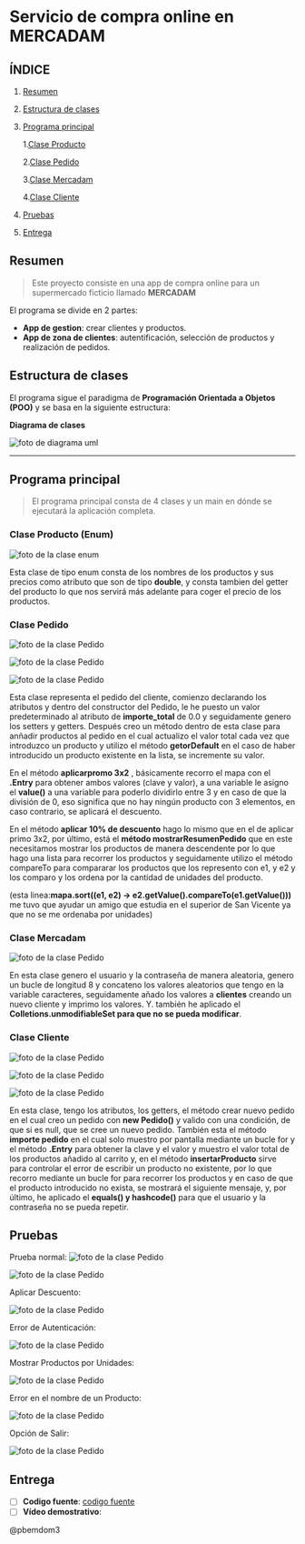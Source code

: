 # Servicio de compra online en MERCADAM

## ÍNDICE

1. [Resumen](#resumen-)
2. [Estructura de clases](#estructura-de-clases)
3. [Programa principal](#programa-principal)
   
   1.[Clase Producto](#clase-producto-enum)

   2.[Clase Pedido](#clase-pedido)

   3.[Clase Mercadam](#clase-mercadam)

   4.[Clase Cliente](#clase-cliente)

4. [Pruebas](#pruebas)
5. [Entrega](#entrega)

## Resumen

> Este proyecto consiste en una app de compra online para un supermercado ficticio llamado **MERCADAM**

El programa se divide en 2 partes:

- **App de gestion**: crear clientes y productos.
- **App de zona de clientes**: autentificación, selección de productos y realización de pedidos.

## Estructura de clases

El programa sigue el paradigma de **Programación Orientada a Objetos (POO)** y se basa en la siguiente estructura:

**Diagrama de clases**

![foto de diagrama uml](img/uml.png)

***

## Programa principal
> El programa principal consta de 4 clases y un main en dónde se ejecutará la aplicación completa.

### Clase Producto (Enum)
![foto de la clase enum](img/claseProducto.png)

Esta clase de tipo enum consta de los nombres de los productos y sus precios como atributo que son de tipo **double**,
y consta tambien del getter del producto lo que nos servirá más adelante para coger el precio de los productos.


### Clase Pedido
![foto de la clase Pedido](img/clasePedido.png)

![foto de la clase Pedido](img/clasePedido2.png)

![foto de la clase Pedido](img/clasePedido3.png)

Esta clase representa el pedido del cliente, comienzo declarando los atributos y dentro del constructor del Pedido, le he puesto un
valor predeterminado al atributo de **importe_total** de 0.0 y seguidamente genero los setters y getters.
Después creo un método dentro de esta clase para anñadir productos al pedido en el cual actualizo el valor total cada vez que introduzco un producto y
utilizo el método **getorDefault** en el caso de haber introducido un producto existente en la lista, se incremente su valor.

En el método **aplicarpromo 3x2** , básicamente recorro el mapa con el **.Entry** para obtener ambos valores (clave y valor),
a una variable le asigno el **value()** a una variable para poderlo dividirlo entre 3 y en caso de que la división de 0, eso significa que no hay ningún producto con 3 elementos, en caso contrario, se aplicará el descuento.

En el método **aplicar 10% de descuento** hago lo mismo que en el de aplicar primo 3x2, por último, está el **método mostrarResumenPedido**
que en este necesitamos mostrar los productos de manera descendente por lo que hago una lista para recorrer los productos y seguidamente utilizo el método compareTo
para compararar los productos que los represento con e1, y e2 y los comparo y los ordena por la cantidad de unidades del producto.

(esta linea:**mapa.sort((e1, e2) -> e2.getValue().compareTo(e1.getValue()))** me tuvo que ayudar un amigo que estudia en el superior de San Vicente ya que no se me ordenaba por unidades)

### Clase Mercadam

![foto de la clase Pedido](img/claseMercadam.png)

En esta clase genero el usuario y la contraseña de manera aleatoria, genero un bucle de longitud 8 y concateno 
los valores aleatorios que tengo en la variable caracteres, seguidamente añado los valores a **clientes** creando
un nuevo cliente y imprimo los valores. Y. también he aplicado el **Colletions.unmodifiableSet para que no se pueda modificar**.

### Clase Cliente
![foto de la clase Pedido](img/claseCliente.png)

![foto de la clase Pedido](img/claseCliente2.png)

![foto de la clase Pedido](img/claseCliente3.png)

En esta clase, tengo los atributos, los getters, el método crear nuevo pedido en el cual creo un pedido con **new Pedido()** y valido con una condición, de que si es null, que se cree un nuevo pedido.
También esta el método **importe pedido** en el cual solo muestro por pantalla mediante un bucle for y el método **.Entry** para obtener la clave y el valor
y muestro el valor total de los productos añadido al carrito y, en el método **insertarProducto** sirve para controlar el error de escribir un producto no existente,
por lo que recorro mediante un bucle for para recorrer los productos y en caso de que el producto introducido no exista, se mostrará el siguiente mensaje, y, por último, 
he aplicado el **equals() y hashcode()** para que el usuario y la contraseña no se pueda repetir.

## Pruebas
Prueba normal:
![foto de la clase Pedido](img/cap1.png)

![foto de la clase Pedido](img/cap2.png)

Aplicar Descuento:

![foto de la clase Pedido](img/descuento.png)

Error de Autenticación:

![foto de la clase Pedido](img/ErrorAutenticacion.png)

Mostrar Productos por Unidades:

![foto de la clase Pedido](img/mostrarPorUnidades.png)

Error en el nombre de un Producto:

![foto de la clase Pedido](img/nombreProductoError.png)

Opción de Salir:

![foto de la clase Pedido](img/terminarPedido.png)


## Entrega
- [ ] **Codigo fuente**: [codigo fuente](https://github.com/00danielle00/TEMA7/tree/main/Tema-7/src/main/java/mercadam)
- [ ] **Vídeo demostrativo**:[]()

@pbemdom3
